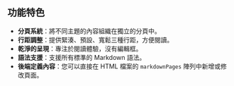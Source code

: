 ## 功能特色
- **分頁系統**：將不同主題的內容組織在獨立的分頁中。
- **行距調整**：提供緊湊、預設、寬鬆三種行距，方便閱讀。
- **乾淨的呈現**：專注於閱讀體驗，沒有編輯框。
- **語法支援**：支援所有標準的 Markdown 語法。
- **後端定義內容**：您可以直接在 HTML 檔案的 `markdownPages` 陣列中新增或修改頁面。
